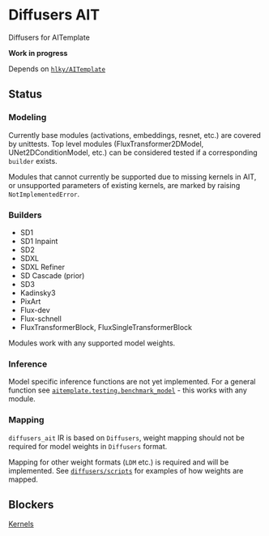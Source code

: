 # Diffusers AIT

Diffusers for AITemplate

**Work in progress**

Depends on [`hlky/AITemplate`](https://github.com/hlky/AITemplate)

## Status

### Modeling

Currently base modules (activations, embeddings, resnet, etc.) are covered by unittests. Top level modules (FluxTransformer2DModel, UNet2DConditionModel, etc.) can be considered tested if a corresponding `builder` exists.

Modules that cannot currently be supported due to missing kernels in AIT, or unsupported parameters of existing kernels, are marked by raising `NotImplementedError`.

### Builders

- SD1
- SD1 Inpaint
- SD2
- SDXL
- SDXL Refiner
- SD Cascade (prior)
- SD3
- Kadinsky3
- PixArt
- Flux-dev
- Flux-schnell
- FluxTransformerBlock, FluxSingleTransformerBlock

Modules work with any supported model weights.

### Inference

Model specific inference functions are not yet implemented. For a general function see [`aitemplate.testing.benchmark_model`](https://github.com/hlky/AITemplate/blob/523529b1f8281c6f14f820e8bbf492e9fbf47c5e/python/aitemplate/testing/benchmark_ait.py#L24-L47) - this works with any module.

### Mapping

`diffusers_ait` IR is based on `Diffusers`, weight mapping should not be required for model weights in `Diffusers` format.

Mapping for other weight formats (`LDM` etc.) is required and will be implemented. See [`diffusers/scripts`](https://github.com/huggingface/diffusers/tree/main/scripts) for examples of how weights are mapped.

## Blockers

[Kernels](KERNELS.md)
